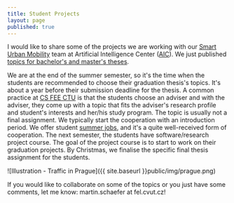 ```yaml
---
title: Student Projects
layout: page
published: true
---
```


I would like to share some of the projects we are working with our <a href="http://sum.fel.cvut.cz">Smart Urban Mobility</a> team at Artificial Intelligence Center (<a href="http://aic.fel.cvut.cz">AIC</a>).
We just published <a href="http://sum.fel.cvut.cz/theses">topics for bachelor's and master's theses</a>.

We are at the end of the summer semester, so it's the time when the students are recommended to choose their graduation thesis's topics. It's about a year before their submission deadline for the thesis.
A common practice at <a href="http://cs.fel.cvut.cz">CS FEE CTU</a> is that the students choose an adviser and with the adviser, they come up with a topic that fits the adviser's research profile and student's interests and her/his study program.
The topic is usually not a final assignment. We typically start the cooperation with an introduction period. We offer student <a href="http://sum.fel.cvut.cz/jobs">summer jobs</a>, and it's a quite well-received form of cooperation.
The next semester, the students have software/research project course. The goal of the project course is to start to work on their graduation projects. By Christmas, we finalise the specific final thesis assignment for the students. 

![Illustration - Traffic in Prague]({{ site.baseurl }}public/img/prague.png)

If you would like to collaborate on some of the topics or you just have some comments, let me know: martin.schaefer at fel.cvut.cz!


